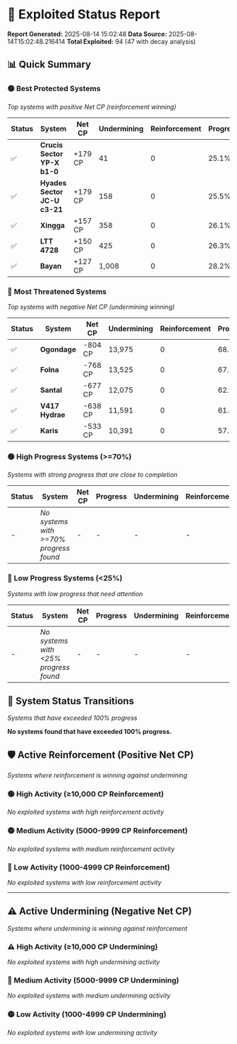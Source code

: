 # 🌟 Exploited Status Report

**Report Generated:** 2025-08-14 15:02:48
**Data Source:** 2025-08-14T15:02:48.216414
**Total Exploited:** 94 (47 with decay analysis)

## 📊 Quick Summary

### 🟢 **Best Protected Systems**
*Top systems with positive Net CP (reinforcement winning)*

| Status | System | Net CP | Undermining | Reinforcement | Progress |
|--------|--------|--------|-------------|---------------|----------|
| ✅ | **Crucis Sector YP-X b1-0** | +179 CP | 41 | 0 | 25.1% |
| ✅ | **Hyades Sector JC-U c3-21** | +179 CP | 158 | 0 | 25.5% |
| ✅ | **Xingga** | +157 CP | 358 | 0 | 26.1% |
| ✅ | **LTT 4728** | +150 CP | 425 | 0 | 26.3% |
| ✅ | **Bayan** | +127 CP | 1,008 | 0 | 28.2% |

### 🔴 **Most Threatened Systems**
*Top systems with negative Net CP (undermining winning)*

| Status | System | Net CP | Undermining | Reinforcement | Progress |
|--------|--------|--------|-------------|---------------|----------|
| ✅ | **Ogondage** | -804 CP | 13,975 | 0 | 68.9% |
| ✅ | **Folna** | -768 CP | 13,525 | 0 | 67.5% |
| ✅ | **Santal** | -677 CP | 12,075 | 0 | 62.9% |
| ✅ | **V417 Hydrae** | -638 CP | 11,591 | 0 | 61.4% |
| ✅ | **Karis** | -533 CP | 10,391 | 0 | 57.7% |

### 🟢 **High Progress Systems (>=70%)**
*Systems with strong progress that are close to completion*

| Status | System | Net CP | Progress | Undermining | Reinforcement |
|--------|--------|--------|----------|-------------|---------------|
| - | *No systems with >=70% progress found* | - | - | - | - |

### 🔴 **Low Progress Systems (<25%)**
*Systems with low progress that need attention*

| Status | System | Net CP | Progress | Undermining | Reinforcement |
|--------|--------|--------|----------|-------------|---------------|
| - | *No systems with <25% progress found* | - | - | - | - |
## 🔄 System Status Transitions
*Systems that have exceeded 100% progress*

**No systems found that have exceeded 100% progress.**

## 🛡️ Active Reinforcement (Positive Net CP)
*Systems where reinforcement is winning against undermining*

### 🟢 High Activity (≥10,000 CP Reinforcement)

*No exploited systems with high reinforcement activity*

### 🟡 Medium Activity (5000-9999 CP Reinforcement)

*No exploited systems with medium reinforcement activity*

### 🔴 Low Activity (1000-4999 CP Reinforcement)

*No exploited systems with low reinforcement activity*


---

## ⚠️ Active Undermining (Negative Net CP)
*Systems where undermining is winning against reinforcement*

### ⚠️ High Activity (≥10,000 CP Undermining)

*No exploited systems with high undermining activity*

### 🔶 Medium Activity (5000-9999 CP Undermining)

*No exploited systems with medium undermining activity*

### 🟡 Low Activity (1000-4999 CP Undermining)

*No exploited systems with low undermining activity*

